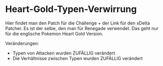 # Heart-Gold-Typen-Verwirrung
Hier findet man den Patch für die Challenge + der Link für den xDelta Patcher. Es ist der selbe, den man für Renegade verwendet. Das geht nur für die englische Pokemon Heart Gold Version.

Veränderungen:
- Typen von Attacken wurden ZUFÄLLIG verändert
- Die Verhältnisse zwischen Typen wurden ZUFÄLLIG verändert
